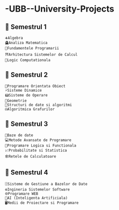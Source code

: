# -UBB--University-Projects

## 📂 Semestrul 1 
	➕Algebra
	🪦Analiza Matematica
	🐍Fundamentele Programarii
	⛩️Arhitectura Sistemelor de Calcul
	🤔Logic Computationala

## 📂 Semestrul 2
	🚜Programare Orientata Obiect
	⚡Sisteme Dinamice
	📟Sisteme de Operare
	📐Geometrie
	💽Structuri de date si algoritmi
	☊Algoritmica Grafurilor

## 📂 Semestrul 3
	💾Baze de date
	💻Metode Avansate de Programare
	🦉Programare Logica si Functionala
	📈Probabilitate si Statistica
	🕸️Retele de Calculatoare

## 📂 Semestrul 4
	🗄️Sisteme de Gestiune a Bazelor de Date
	⚙️Ingineria Sistemelor Software
	🌐Programare WEB
	🤖AI (Inteligenta Artificiala)
	🖥️Medii de Proiectare si Programare

